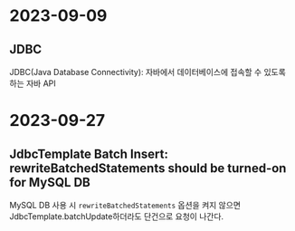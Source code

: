 # 2023-09-09
## JDBC
JDBC(Java Database Connectivity): 자바에서 데이터베이스에 접속할 수 있도록 하는 자바 API

# 2023-09-27
## JdbcTemplate Batch Insert: rewriteBatchedStatements should be turned-on for MySQL DB
MySQL DB 사용 시 `rewriteBatchedStatements` 옵션을 켜지 않으면 JdbcTemplate.batchUpdate하더라도 단건으로 요청이 나간다.
